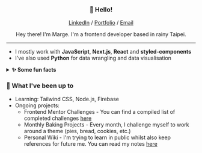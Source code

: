 <div align="center">
  <h3>👋 Hello!</h2>
  <div>
    <a href="https://www.linkedin.com/in/mconsunji/">LinkedIn</a> / <a href="http://mconsunji.com/">Portfolio</a> / <a          href="mailto:marge.consunji@gmail.com">Email</a>
  </div>
  
  <p>Hey there! I'm Marge. I'm a frontend developer based in rainy Taipei.</p>
</div>

<hr />

<ul>
  <li>I mostly work with <b>JavaScript</b>, <b>Next.js</b>, <b>React</b> and <b>styled-components</b></li>
  <li>I've also used <b>Python</b> for data wrangling and data visualisation</li>
</ul>

<details>
  <summary><b>✨ Some fun facts</b></summary>
  <ul>
    <li>I enjoy learning languages. I'm currently learning Mandarin, Japanese, and Korean in my spare time. Living in Taiwan's been a real treat because I get to learn something new everyday!</li>
    <li>I also enjoy drawing, going out on runs, and baking</li>
    <li>I'm currently finishing the Ryuu ga Gotoku/Yakuza series (whilst I put off finishing Dark Souls 3 oops)</li>
    <li>My favourite video game series is Katamari Damacy!</li>
  </ul>
</details>

<h3>🌿 What I've been up to</h3>
<ul>
  <li>Learning: Tailwind CSS, Node.js, Firebase</li>
  <li>Ongoing projects:
    <ul>
      <li>Frontend Mentor Challenges - You can find a compiled list of completed challenges <a href="https://fe-mentor-compilation.herokuapp.com/">here</a>
      <li>Monthly Baking Projects - Every month, I challenge myself to work around a theme (pies, bread, cookies, etc.)</li>
      <li>Personal Wiki - I'm trying to learn in public whilst also keep references for future me. You can read my notes <a href="https://wiki.mconsunji.com/">here</a>
    </ul>
  </li>
</ul>



